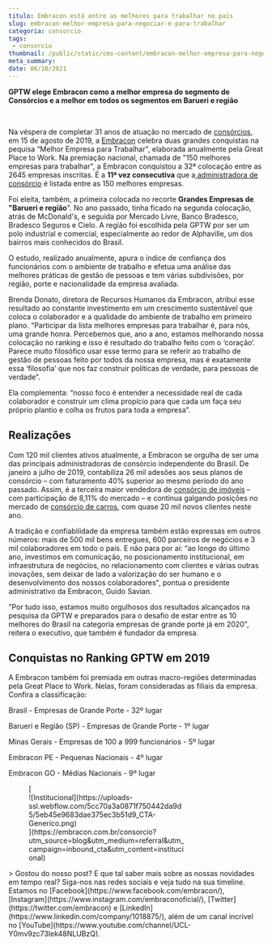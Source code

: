 ```yaml
---
titulo: Embracon está entre as melhores para trabalhar no país
slug: embracon-melhor-empresa-para-negociar-e-para-trabalhar
categoria: consorcio
tags:
 - consorcio
thumbnail: /public/static/cms-content/embracon-melhor-empresa-para-negociar-e-para-trabalhar.jpg
meta_summary: 
date: 06/10/2021
---
```

**GPTW elege Embracon como a melhor empresa do segmento de Consórcios e a melhor em todos os segmentos em Barueri e região**

‍

Na véspera de completar 31 anos de atuação no mercado de [consórcios](https://www.embracon.com.br/), em 15 de agosto de 2019, a [Embracon](https://www.embracon.com.br/a-embracon) celebra duas grandes conquistas na pequisa “Melhor Empresa para Trabalhar", elaborada anualmente pela Great Place to Work. Na premiação nacional, chamada de "150 melhores empresas para trabalhar", a Embracon conquistou a 32ª colocação entre as 2645 empresas inscritas. É a **11ª vez consecutiva** que a[ administradora de consórcio](https://www.embracon.com.br/) é listada entre as 150 melhores empresas.

Foi eleita, também, a primeira colocada no recorte **Grandes Empresas de "Barueri e região**". No ano passado, tinha ficado na segunda colocação, atrás de McDonald's, e seguida por Mercado Livre, Banco Bradesco, Bradesco Seguros e Cielo. A região foi escolhida pela GPTW por ser um polo industrial e comercial, especialmente ao redor de Alphaville, um dos bairros mais conhecidos do Brasil.

O estudo, realizado anualmente, apura o índice de confiança dos funcionários com o ambiente de trabalho e efetua uma análise das melhores práticas de gestão de pessoas e tem várias subdivisões, por região, porte e nacionalidade da empresa avaliada.

Brenda Donato, diretora de Recursos Humanos da Embracon, atribui esse resultado ao constante investimento em um crescimento sustentável que coloca o colaborador e a qualidade do ambiente de trabalho em primeiro plano. “Participar da lista melhores empresas para trabalhar é, para nós, uma grande honra. Percebemos que, ano a ano, estamos melhorando nossa colocação no ranking e isso é resultado do trabalho feito com o ‘coração’. Parece muito filosófico usar esse termo para se referir ao trabalho de gestão de pessoas feito por todos da nossa empresa, mas é exatamente essa ‘filosofia’ que nos faz construir políticas de verdade, para pessoas de verdade”.

Ela complementa: “nosso foco é entender a necessidade real de cada colaborador e construir um clima propício para que cada um faça seu próprio plantio e colha os frutos para toda a empresa”.

Realizações
-----------

Com 120 mil clientes ativos atualmente, a Embracon se orgulha de ser uma das principais administradoras de consórcio independente do Brasil. De janeiro a julho de 2019, contabiliza 26 mil adesões aos seus planos de consórcio – com faturamento 40% superior ao mesmo período do ano passado. Assim, é a terceira maior vendedora de [consórcio de imóveis](https://www.embracon.com.br/consorcio-de-imoveis) – com participação de 8,11% do mercado – e continua galgando posições no mercado de [consórcio de carros](https://www.embracon.com.br/consorcio-de-carros), com quase 20 mil novos clientes neste ano.

A tradição e confiabilidade da empresa também estão expressas em outros números: mais de 500 mil bens entregues, 600 parceiros de negócios e 3 mil colaboradores em todo o país. E não para por aí: “ao longo do último ano, investimos em comunicação, no posicionamento institucional, em infraestrutura de negócios, no relacionamento com clientes e várias outras inovações, sem deixar de lado a valorização do ser humano e o desenvolvimento dos nossos colaboradores", pontua o presidente administrativo da Embracon, Guido Savian.

"Por tudo isso, estamos muito orgulhosos dos resultados alcançados na pesquisa da GPTW e preparados para o desafio de estar entre as 10 melhores do Brasil na categoria empresas de grande porte já em 2020", reitera o executivo, que também é fundador da empresa.

Conquistas no Ranking GPTW em 2019
----------------------------------

A Embracon também foi premiada em outras macro-regiões determinadas pela Great Place to Work. Nelas, foram consideradas as filiais da empresa. Confira a classificação:

Brasil - Empresas de Grande Porte - 32º lugar

Barueri e Região (SP) - Empresas de Grande Porte - 1º lugar

Minas Gerais - Empresas de 100 a 999 funcionários - 5º lugar

Embracon PE - Pequenas Nacionais - 4º lugar

Embracon GO - Médias Nacionais - 9º lugar

<figure class="w-richtext-figure-type-image w-richtext-align-center" style="max-width:310px">[<div>![Institucional](https://uploads-ssl.webflow.com/5cc70a3a0871f750442da9d5/5eb45e9683dae375ec3b51d9_CTA-Generico.png)</div>](https://embracon.com.br/consorcio?utm_source=blog&utm_medium=referral&utm_campaign=inbound_cta&utm_content=institucional)</figure>> Gostou do nosso post? E que tal saber mais sobre as nossas novidades em tempo real? Siga-nos nas redes sociais e veja tudo na sua timeline. Estamos no [Facebook](https://www.facebook.com/embracon/), [Instagram](https://www.instagram.com/embraconoficial/), [Twitter](https://twitter.com/embracon) e [LinkedIn](https://www.linkedin.com/company/1018875/), além de um canal incrível no [YouTube](https://www.youtube.com/channel/UCL-Y0mv9zc73Iek48NLUBzQ).
